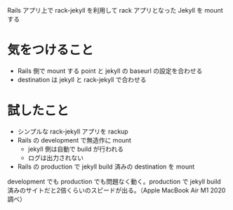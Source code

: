 Rails アプリ上で rack-jekyll を利用して rack アプリとなった Jekyll を mount する

気をつけること
==============

 * Rails 側で mount する point と jekyll の baseurl の設定を合わせる
 * destination は jekyll と rack-jekyll で合わせる

試したこと
==========

 * シンプルな rack-jekyll アプリを rackup
 * Rails の development で無造作に mount
     * jekyll 側は自動で build が行われる
     * ログは出力されない
 * Rails の production で jekyll build 済みの destination を mount

development でも production でも問題なく動く。production で jekyll build 済みのサイトだと2倍くらいのスピードが出る。（Apple MacBook Air M1 2020 調べ）
